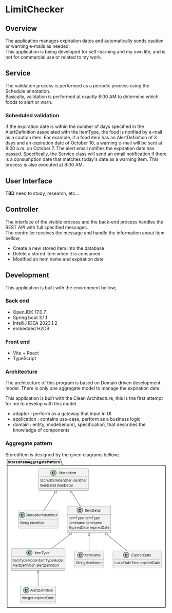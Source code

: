 # LimitChecker
## Overview
The application manages expiration dates and automatically sends caution or warning e-mails as needed.  
This application is being developed for self-learning and my own life, and is not for commercial use or related to my work.

## Service
The validation process is performed as a periodic process using the Schedule annotation.  
Basically, validation is performed at exactly 8:00 AM to determine which foods to alert or warn.   

### Scheduled validation
If the expiration date is within the number of days specified in the AlertDefinition associated with the ItemType, the food is notified by e-mail as a caution item. For example, if a food item has an AlertDefinition of 3 days and an expiration date of October 10, a warning e-mail will be sent at 8:00 a.m. on October 7.
The alert email notifies the expiration date has passed. Specifically, the Service class will send an email notification if there is a consumption date that matches today's date as a warning item. This process is also executed at 8:00 AM.

## User Interface
**TBD** need to study, research, etc...

## Controller
The interface of the visible process and the back-end process handles the REST API with full specified messages.  
The controller receives the message and handle the information about item bellow;  
- Create a new stored item into the database
- Delete a stored item when it is consumed
- Modified an item name and expiration date

## Development
This application is built with the environment bellow;
### Back end
- OpenJDK 17.0.7
- Spring boot 3.1.1
- IntelliJ IDEA 2023.1.2
- embedded H2DB

### Front end
- Vite + React
- TypeScript

### Architecture
The architecture of this program is based on Domain driven development model.
There is only one aggregate model to manage the expiration date.  

This application is built with the Clean Architecture, this is the first attempt for me to develop with this model.
- adapter : perform as a gateway that input in UI
- application : contains use-case, perform as a business logic 
- domain : entity, model(enum), specification, that describes the knowledge of components


### Aggregate pattern
StoredItem is designed by the given diagrams bellow;
![](./doc/images/storedItem.png)  
